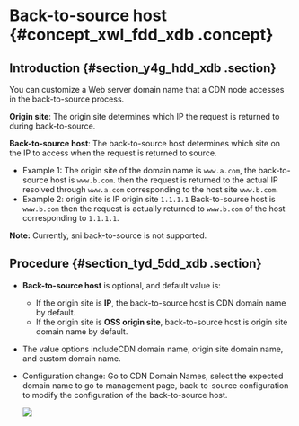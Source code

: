 # Back-to-source host {#concept_xwl_fdd_xdb .concept}

## Introduction {#section_y4g_hdd_xdb .section}

You can customize a Web server domain name that a CDN node accesses in the back-to-source process.

**Origin site**: The origin site determines which IP the request is returned to during back-to-source.

**Back-to-source host**: The back-to-source host determines which site on the IP to access when the request is returned to source.

-   Example 1: The origin site of the domain name is `www.a.com`, the back-to-source host is `www.b.com`. then the request is returned to the actual IP resolved through `www.a.com` corresponding to the host site `www.b.com`.
-   Example 2: origin site is IP origin site `1.1.1.1` Back-to-source host is `www.b.com` then the request is actually returned to `www.b.com` of the host corresponding to `1.1.1.1`.

**Note:** Currently, sni back-to-source is not supported.

## Procedure {#section_tyd_5dd_xdb .section}

-   **Back-to-source host** is optional, and default value is:
    -   If the origin site is **IP**, the back-to-source host is CDN domain name by default.
    -   If the origin site is **OSS origin site**, back-to-source host is origin site domain name by default.
-   The value options includeCDN domain name, origin site domain name, and custom domain name.
-   Configuration change: Go to CDN Domain Names, select the expected domain name to go to management page, back-to-source configuration to modify the configuration of the back-to-source host.

    ![](http://static-aliyun-doc.oss-cn-hangzhou.aliyuncs.com/assets/img/13745/15475478073355_en-US.png)


